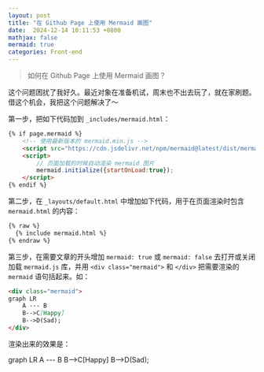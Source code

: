 ```yaml
---
layout: post
title: "在 Github Page 上使用 Mermaid 画图"
date:  2024-12-14 10:11:53 +0800
mathjax: false
mermaid: true
categories: Front-end
---
```


> 如何在 Github Page 上使用 Mermaid 画图？

这个问题困扰了我好久。最近对象在准备机试，周末也不出去玩了，就在家刷题。借这个机会，我把这个问题解决了～

第一步，把如下代码加到 `_includes/mermaid.html`：
```html
{% if page.mermaid %}
    <!-- 使用最新版本的 mermaid.min.js -->
    <script src="https://cdn.jsdelivr.net/npm/mermaid@latest/dist/mermaid.min.js"></script>
    <script>
        // 页面加载的时候自动渲染 mermaid 图片
        mermaid.initialize({startOnLoad:true});
    </script>
{% endif %}
```

第二步，在 `_layouts/default.html` 中增加如下代码，用于在页面渲染时包含 `mermaid.html` 的内容：
```html
{% raw %}
  {% include mermaid.html %}
{% endraw %}
```

第三步，在需要文章的开头增加 `mermaid: true` 或 `mermaid: false` 去打开或关闭加载 `mermaid.js` 库，并用 `<div class="mermaid">` 和 `</div>` 把需要渲染的 `mermaid` 语句括起来。如：
```markdown
<div class="mermaid">
graph LR
    A --- B
    B-->C[Happy]
    B-->D(Sad);
</div>
```
渲染出来的效果是：

<div class="mermaid">
graph LR
    A --- B
    B-->C[Happy]
    B-->D(Sad);
</div>
